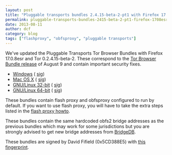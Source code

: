 ```yaml
---
layout: post
title: "Pluggable transports bundles 2.4.15-beta-2-pt1 with Firefox 17.0.8esr"
permalink: pluggable-transports-bundles-2415-beta-2-pt1-firefox-1708esr
date: 2013-08-11
author: dcf
category: blog
tags: ["flashproxy", "obfsproxy", "pluggable transports"]
---
```


We've updated the Pluggable Transports Tor Browser Bundles with Firefox 17.0.8esr and Tor 0.2.4.15-beta-2. These correspond to the [Tor Browser Bundle release](https://blog.torproject.org/blog/new-tor-browser-bundles-firefox-1708esr) of August 9 and contain important security fixes.

- [Windows](https://www.torproject.org/dist/torbrowser/tor-pluggable-transports-browser-2.4.15-beta-2-pt1_en-US.exe) ( [sig](https://www.torproject.org/dist/torbrowser/tor-pluggable-transports-browser-2.4.15-beta-2-pt1_en-US.exe.asc))
- [Mac OS X](https://www.torproject.org/dist/torbrowser/osx/TorBrowser-Pluggable-Transports-2.4.15-beta-2-pt1-osx-i386-en-US.zip) ( [sig](https://www.torproject.org/dist/torbrowser/osx/TorBrowser-Pluggable-Transports-2.4.15-beta-2-pt1-osx-i386-en-US.zip.asc))
- [GNU/Linux 32-bit](https://www.torproject.org/dist/torbrowser/linux/tor-pluggable-transports-browser-gnu-linux-i686-2.4.15-beta-2-pt1-dev-en-US.tar.gz) ( [sig](https://www.torproject.org/dist/torbrowser/linux/tor-pluggable-transports-browser-gnu-linux-i686-2.4.15-beta-2-pt1-dev-en-US.tar.gz.asc))
- [GNU/Linux 64-bit](https://www.torproject.org/dist/torbrowser/linux/tor-pluggable-transports-browser-gnu-linux-x86_64-2.4.15-beta-2-pt1-dev-en-US.tar.gz) ( [sig](https://www.torproject.org/dist/torbrowser/linux/tor-pluggable-transports-browser-gnu-linux-x86_64-2.4.15-beta-2-pt1-dev-en-US.tar.gz.asc))

These bundles contain flash proxy and obfsproxy configured to run by default. If you want to use flash proxy, you will have to take the extra steps listed in the [flash proxy howto](https://trac.torproject.org/projects/tor/wiki/FlashProxyHowto).

These bundles contain the same hardcoded obfs2 bridge addresses as the previous bundles which may work for some jurisdictions but you are strongly advised to get new bridge addresses from [BridgeDB](https://bridges.torproject.org).

These bundles are signed by David Fifield (0x5CD388E5) with [this fingerprint](https://crypto.stanford.edu/flashproxy/#verify-sig).

